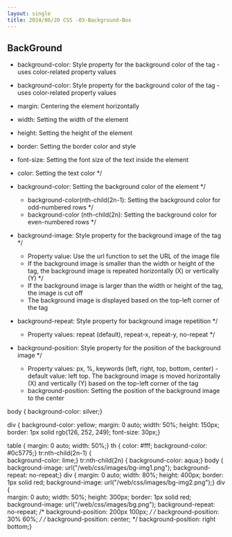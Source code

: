 ```yaml
---
layout: single
title: 2024/06/20 CSS -03-Background-Box
---
```

## BackGround

-  background-color: Style property for the background color of the tag - uses color-related property values 
-  background-color: Style property for the background color of the tag - uses color-related property values 
-  margin: Centering the element horizontally 
-  width: Setting the width of the element 
-  height: Setting the height of the element 
-  border: Setting the border color and style 
-  font-size: Setting the font size of the text inside the element 
- color: Setting the text color */
- background-color: Setting the background color of the element */
	- background-color(nth-child(2n-1): Setting the background color for odd-numbered rows */
	- background-color (nth-child(2n): Setting the background color for even-numbered rows */
- background-image: Style property for the background image of the tag */
	-  Property value: Use the url function to set the URL of the image file 
	- If the background image is smaller than the width or height of the tag, the background image is repeated horizontally (X) or vertically (Y) */
	- If the background image is larger than the width or height of the tag, the image is cut off 
	- The background image is displayed based on the top-left corner of the tag 
- background-repeat: Style property for background image repetition */
	- Property values: repeat (default), repeat-x, repeat-y, no-repeat */
    
        
- background-position: Style property for the position of the background image */
    - Property values: px, %, keywords (left, right, top, bottom, center) - default value: left top. The background image is moved horizontally (X) and vertically (Y) based on the top-left corner of the tag 
	- background-position: Setting the position of the background image to the center 

body {    background-color: silver;}

div {    background-color: yellow;
    margin: 0 auto;
    width: 50%;
    height: 150px;
    border: 1px solid rgb(126, 252, 249);
    font-size: 30px;}

table {
    margin: 0 auto;
    width: 50%;}
th {    color: #fff;
    background-color: #0c5775;}
tr:nth-child(2n-1) {   
    background-color: lime;}
tr:nth-child(2n) {
    background-color: aqua;}
body {
    background-image: url("/web/css/images/bg-img1.png");
    background-repeat: no-repeat;}
div {    margin: 0 auto;
    width: 80%;
    height: 400px;
    border: 1px solid red;
    background-image: url("/web/css/images/bg-img2.png");}
div {  
    margin: 0 auto;
    width: 50%;
    height: 300px;
    border: 1px solid red;	
    background-image: url("/web/css/images/bg.png");
    background-repeat: no-repeat;
    /* background-position: 200px 100px; */
    /* background-position: 30% 60%; */
    /* background-position: center; */
    background-position: right bottom;}
